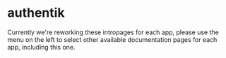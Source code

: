 # authentik

Currently we're reworking these intropages for each app, please use the menu on the left to select other available documentation pages for each app, including this one.

